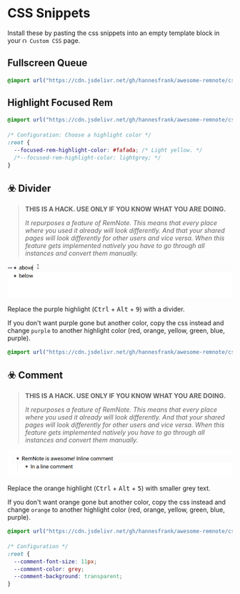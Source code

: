 # CSS Snippets

Install these by pasting the css snippets into an empty template block in your `⮉ Custom CSS` page.

<!-- TODO: Everything is also available from this shared page: https://www.remnote.io/a/custom-css/AonR8HbC9uQG2psFJ -->

## Fullscreen Queue

```css
@import url("https://cdn.jsdelivr.net/gh/hannesfrank/awesome-remnote/css/fullscreen-queue.css");
```

## Highlight Focused Rem

```css
@import url("https://cdn.jsdelivr.net/gh/hannesfrank/awesome-remnote/css/highlight-focused-rem.css");

/* Configuration: Choose a highlight color */
:root {
  --focused-rem-highlight-color: #fafada; /* Light yellow. */
  /*--focused-rem-highlight-color: lightgrey; */
}
```

## ☣️ Divider

<blockquote>

**THIS IS A HACK. USE ONLY IF YOU KNOW WHAT YOU ARE DOING.**

_It repurposes a feature of RemNote.
This means that every place where you used it already will look differently.
And that your shared pages will look differently for other users and vice versa.
When this feature gets implemented natively you have to go through all instances and convert them manually._

</blockquote>

![hacky divider](img/hacky-divider.gif)

Replace the purple highlight (<kbd>Ctrl</kbd> + <kbd>Alt</kbd> + <kbd>9</kbd>) with a divider.

If you don't want purple gone but another color, copy the css instead and change `purple` to another highlight color (red, orange, yellow, green, blue, purple).

```css
@import url("https://cdn.jsdelivr.net/gh/hannesfrank/awesome-remnote/css/hacky-divider.css");
```

## ☣️ Comment

<blockquote>

**THIS IS A HACK. USE ONLY IF YOU KNOW WHAT YOU ARE DOING.**

_It repurposes a feature of RemNote.
This means that every place where you used it already will look differently.
And that your shared pages will look differently for other users and vice versa.
When this feature gets implemented natively you have to go through all instances and convert them manually._

</blockquote>

![hacky comment](img/hacky-comment.gif)

Replace the orange highlight (<kbd>Ctrl</kbd> + <kbd>Alt</kbd> + <kbd>5</kbd>) with smaller grey text.

If you don't want orange gone but another color, copy the css instead and change `orange` to another highlight color (red, orange, yellow, green, blue, purple).

```css
@import url("https://cdn.jsdelivr.net/gh/hannesfrank/awesome-remnote/css/hacky-comment.css");

/* Configuration */
:root {
  --comment-font-size: 11px;
  --comment-color: grey;
  --comment-background: transparent;
}
```
